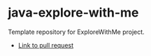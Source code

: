 # java-explore-with-me
Template repository for ExploreWithMe project.
* [Link to pull request](https://github.com/EvgenyaOgoreltseva/java-explore-with-me/pull/7)
